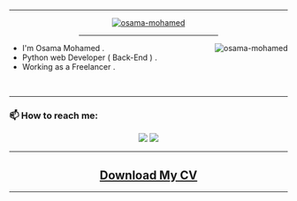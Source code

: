 

<hr>
<p align="center"><a href="https://github.com/osama-mohamed"><img src="https://readme-typing-svg.demolab.com/?font=Fira+Code&color=ccc&pause=1000&center=true&width=435&lines=Hi+there%2C+I%27m+Osama+Mohamed+👋" alt="osama-mohamed" /></a></p>
<div  align="center"><hr width="50%"></div>



<!--
### Hi there 👋
**osama-mohamed/osama-mohamed** is a ✨ _special_ ✨ repository because its `README.md` (this file) appears on your GitHub profile.

Here are some ideas to get you started:

- 🔭 I’m currently working on ...
- 🌱 I’m currently learning ...
- 👯 I’m looking to collaborate on ...
- 🤔 I’m looking for help with ...
- 💬 Ask me about ...
- 📫 How to reach me: ...
- 😄 Pronouns: ...
- ⚡ Fun fact: ...
## [Download My CV](https://github.com/osama-mohamed/osama-mohamed.github.io/raw/master/OSAMA-MOHAMED.pdf)

<p align="center">
  <a href="https://github.com/osama-mohamed">
      <img align="left" src="https://github-stats-alpha.vercel.app/api?username=osama-mohamed&cc=1a1b27&tc=6fa4fb&ic=fff&bc=000">
  </a>
  <a href="https://github.com/osama-mohamed">
      <img align="right" src="https://github-readme-stats.vercel.app/api?username=osama-mohamed&theme=radical&show_icons=true&bg_color=1a1b27&text_color=6fa4fb&title_color=f4f4f4&icon_color=f4f4f4&hide_border=true&card_width=300px">
  </a>
</p>

<br clear="left"/>
<br clear="right"/>
<hr>
## [Download My CV](https://github.com/osama-mohamed/osama-mohamed.github.io/raw/master/OSAMA-MOHAMED.pdf)
-->

<a href="https://github.com/osama-mohamed"><img align="right" src="https://github-readme-stats.vercel.app/api/top-langs/?username=osama-mohamed&layout=compact&theme=tokyonight&hide_border=true" alt="osama-mohamed" /></a>

- I'm Osama Mohamed .
- Python web Developer ( Back-End ) .
- Working as a Freelancer .

 
<br clear="right"/>
<hr>



### 📫 How to reach me:

<p align ="center">
  <a href ="mailto:osama.mohamed.dev@gmail.com" target="_blank"><img src="https://img.shields.io/badge/Gmail-D14836?style=for-the-badge&logo=gmail&logoColor=white"/></a>
  <a href ="https://www.linkedin.com/in/osama-mohamed-ms" target="_blank"><img src="https://img.shields.io/badge/LinkedIn-0077B5?style=for-the-badge&logo=linkedin&logoColor=white"/></a>
</p>
<hr>
<h2 align ="center">
  <a href="https://raw.githubusercontent.com/osama-mohamed/osama-mohamed/master/Osama_Mohamed-CV.pdf" target="_blank">Download My CV</a></h2>
<hr>


